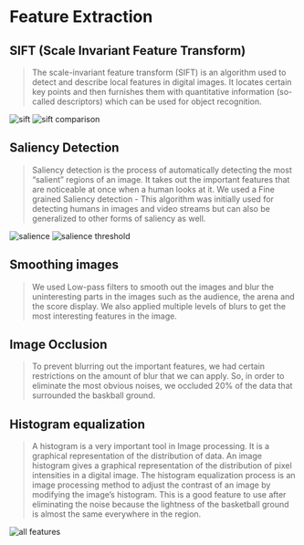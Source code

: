 # Feature Extraction

## SIFT (Scale Invariant Feature Transform)
> The scale-invariant feature transform (SIFT) is an algorithm used to detect and describe local features in digital images. It locates certain key points and then furnishes them with quantitative information (so-called descriptors) which can be used for object recognition.

![sift](/Assets/sift.jpg)
![sift comparison](/Assets/sift_compare.jpg)

## Saliency Detection
> Saliency detection is the process of automatically detecting the most “salient” regions of an image. It takes out the important features that are noticeable at once when a human looks at it.
> We used a Fine grained Saliency detection - This algorithm was initially used for detecting humans in images and video streams but can also be generalized to other forms of saliency as well.

![salience](/Assets/salience.jpg)
![salience threshold](/Assets/sal_threshold.jpg)

## Smoothing images
> We used Low-pass filters to smooth out the images and blur the uninteresting parts in the images such as the audience, the arena and the score display. We also applied multiple levels of blurs to get the most interesting features in the image.

## Image Occlusion
> To prevent blurring out the important features, we had certain restrictions on the amount of blur that we can apply. So, in order to eliminate the most obvious noises, we occluded 20% of the data that surrounded the baskball ground.

## Histogram equalization
> A histogram is a very important tool in Image processing. It is a graphical representation of the distribution of data. An image histogram gives a graphical representation of the distribution of pixel intensities in a digital image.
> The histogram equalization process is an image processing method to adjust the contrast of an image by modifying the image’s histogram. This is a good feature to use after eliminating the noise because the lightness of the basketball ground is almost the same everywhere in the region.

![all features](/Assets/final.jpg)
